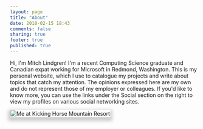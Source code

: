 ```yaml
---
layout: page
title: "About"
date: 2010-02-15 18:43
comments: false
sharing: true
footer: true
published: true
---
```

Hi, I'm Mitch Lindgren!  I'm a recent Computing Science graduate and Canadian expat working for Microsoft in Redmond, Washington.  This is my personal website, which I use to catalogue my projects and write about topics that catch my attention.  The opinions expressed here are my own and do not represent those of my employer or colleagues.  If you'd like to know more, you can use the links under the Social section on the right to view my profiles on various social networking sites.

<img style="margin-left: auto; margin-right: auto; border: 1px solid #fff; -webkit-box-shadow: 0px 5px 10px 5px rgba(0, 0, 0, 0.2); box-shadow: 0px 5px 10px 5px rgba(0, 0, 0, 0.2);" src="/images/mitch_kh.jpg" alt="Me at Kicking Horse Mountain Resort" />
